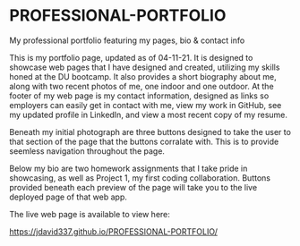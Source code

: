 # PROFESSIONAL-PORTFOLIO
My professional portfolio featuring my pages, bio &amp; contact info

This is my portfolio page, updated as of 04-11-21. It is designed to showcase web pages that I have designed and created, utilizing my skills honed at the DU bootcamp.  It also provides a short biography about me, along with two recent photos of me, one indoor and one outdoor. At the footer of my web page is my contact information, designed as links so employers can easily get in contact with me, view my work in GitHub, see my updated profile in LinkedIn, and view a most recent copy of my resume.

Beneath my initial photograph are three buttons designed to take the user to that section of the page that the buttons corralate with.  This is to provide seemless navigation throughout the page.  

Below my bio are two homework assignments that I take pride in showcasing, as well as Project 1, my first coding collaboration.  Buttons provided beneath each preview of the page will take you to the live deployed page of that web app. 

The live web page is available to view here:

https://jdavid337.github.io/PROFESSIONAL-PORTFOLIO/
